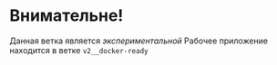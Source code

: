 # Внимательне!
Данная ветка является *экспериментальной*
Рабочее приложение находится в ветке `v2__docker-ready`
